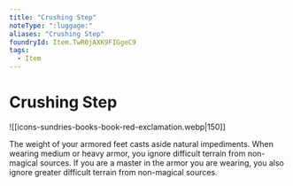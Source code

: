 ```yaml
---
title: "Crushing Step"
noteType: ":luggage:"
aliases: "Crushing Step"
foundryId: Item.TwR0jAXK9FIGgeC9
tags:
  - Item
---
```


# Crushing Step
![[icons-sundries-books-book-red-exclamation.webp|150]]

The weight of your armored feet casts aside natural impediments. When wearing medium or heavy armor, you ignore difficult terrain from non-magical sources. If you are a master in the armor you are wearing, you also ignore greater difficult terrain from non-magical sources.
